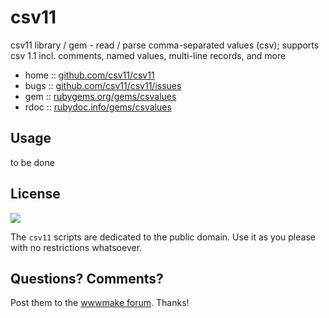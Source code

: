 # csv11

csv11 library / gem - read / parse comma-separated values (csv); supports csv 1.1 incl. comments, named values, multi-line records, and more

* home  :: [github.com/csv11/csv11](https://github.com/csv11/csv11)
* bugs  :: [github.com/csv11/csv11/issues](https://github.com/csv11/csv11/issues)
* gem   :: [rubygems.org/gems/csvalues](https://rubygems.org/gems/csv11)
* rdoc  :: [rubydoc.info/gems/csvalues](http://rubydoc.info/gems/csv11)




## Usage

to be done


## License

![](https://publicdomainworks.github.io/buttons/zero88x31.png)

The `csv11` scripts are dedicated to the public domain.
Use it as you please with no restrictions whatsoever.

## Questions? Comments?

Post them to the [wwwmake forum](http://groups.google.com/group/wwwmake). Thanks!
